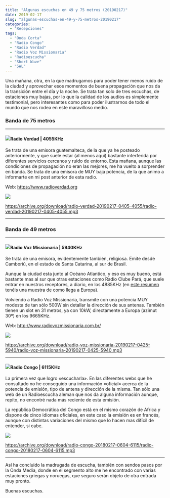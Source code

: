 ```yaml
---
title: "Algunas escuchas en 49 y 75 metros (20190217)"
date: 2019-02-17
slug: "algunas-escuchas-en-49-y-75-metros-20190217"
categories:
  - "Recepciones"
tags:
  - "Onda Corta"
  - "Radio Congo"
  - "Radio Verdad"
  - "Radio Voz Missionaria"
  - "Radioescucha"
  - "Short Wave"
  - "SWL"
---
```


Una mañana, otra, en la que madrugamos para poder tener menos ruido de la ciudad y aprovechar esos momentos de buena propagación que nos da la transición entre el día y la noche. Se trata tan solo de tres escuchas, de estaciones muy bajas, por lo que la calidad de los audios es simplemente testimonial, pero interesantes como para poder ilustrarnos de todo el mundo que nos rodea en este maravilloso medio.

### Banda de 75 metros

* * *

#### ![](https://archive.org/download/radio-verdad-20190217-0405-4055/radio-verdad-20190217-0405-4055-spect.png)Radio Verdad | 4055KHz

Se trata de una emisora guatemalteca, de la que ya he posteado anteriormente, y que suele estar (al menos aquí) bastante interferida por diferentes servicios cercanos y ruido de entorno. Esta mañana, aunque las condiciones de propagación no eran las mejores, me ha vuelto a sorprender en banda. Se trata de una emisora de MUY baja potencia, de la que animo a informarte en mi post anterior de esta radio.

Web: <https://www.radioverdad.org>

![](https://archive.org/download/radio-verdad-20190217-0405-4055/radio-verdad-20190217-0405-4055-map.png)

<https://archive.org/download/radio-verdad-20190217-0405-4055/radio-verdad-20190217-0405-4055.mp3>

* * *

### Banda de 49 metros

* * *

#### ![](https://archive.org/download/radio-voz-missionaria-20190217-0425-5940/radio-voz-missionaria-20190217-0425-5940-spec.PNG)Radio Voz Missionaria | 5940KHz

Se trata de una emisora, evidentemente también, religiosa. Emite desde Camboriú, en el estado de Santa Catarina, al sur de Brasil.

Aunque la ciudad esta junto al Océano Atlantico, y eso es muy bueno, está bastante mas al sur que otras estaciones como Radio Clube Pará, que suele entrar en nuestros receptores, a diario, en los 4885KHz (en [este resumen](https://www.eb1tr.com/resumen-de-escuchas-20180930/) tenéis una muestra de como llega a Europa).

Volviendo a Radio Voz Missionaria, transmite con una potencia MUY modesta de tan sólo 500W sin detallar la dirección de sus antenas. También tienen un slot en 31 metros, ya con 10kW, directamente a Europa (azimut 30º) en los 9665KHz.

Web: <http://www.radiovozmissionaria.com.br/>

![](https://archive.org/download/radio-voz-missionaria-20190217-0425-5940/radio-voz-missionaria-20190217-0425-5940-map.PNG)

<https://archive.org/download/radio-voz-missionaria-20190217-0425-5940/radio-voz-missionaria-20190217-0425-5940.mp3>

* * *

#### ![](https://archive.org/download/radio-congo-20180217-0604-6115/radio-congo-20180217-0604-6115-spec.png)Radio Congo | 6115KHz

La primera vez que logro «escucharla». En las diferentes webs que he consultado no he conseguido una información «oficial» acerca de la potencia de emisión, tipo de antena y dirección de la misma. Tan sólo una web de un Radioescucha aleman que nos da alguna información aunque, repito, no encontré nada más reciente de esta emisión.

La república Democrática del Congo está en el mismo corazón de Africa y dispone de cinco idiomas oficiales, en este caso la emisión es en francés, aunque con distintas variaciones del mismo que lo hacen mas difícil de entender, si cabe.

![](https://archive.org/download/radio-congo-20180217-0604-6115/radio-congo-20180217-0604-6115-map.PNG)

<https://archive.org/download/radio-congo-20180217-0604-6115/radio-congo-20180217-0604-6115.mp3>

* * *

Así ha concluido la madrugada de escucha, también con sendos pasos por la Onda Media, donde en el segmento alto me he encontrado con varias estaciones griegas y noruegas, que seguro serán objeto de otra entrada muy pronto.

Buenas escuchas.
